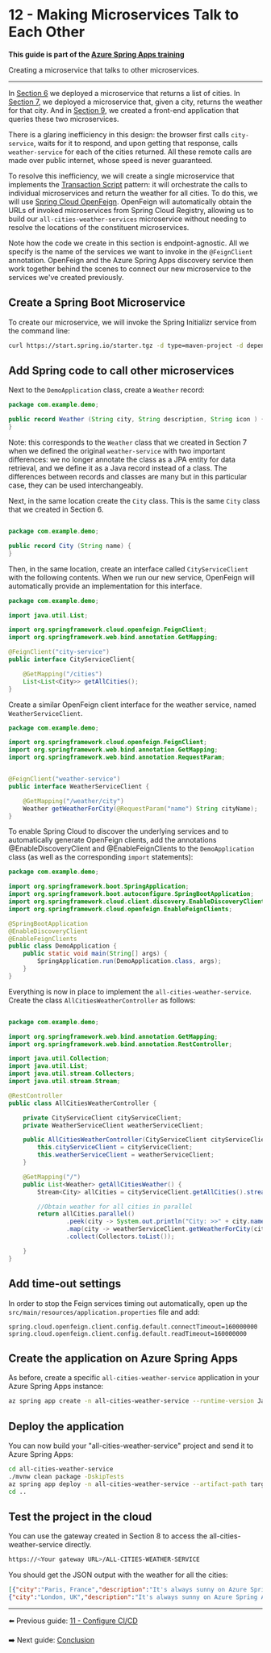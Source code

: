 # 12 - Making Microservices Talk to Each Other

__This guide is part of the [Azure Spring Apps training](../README.md)__

Creating a microservice that talks to other microservices.

---

In [Section 6](../06-build-a-reactive-spring-boot-microservice-using-cosmos/README.md) we deployed a microservice that returns a list of cities. In [Section 7](../07-build-a-spring-boot-microservice-using-mysql/README.md), we deployed a microservice that, given a city, returns the weather for that city. And in [Section 9](../09-putting-it-all-together-a-complete-microservice-stack/README.md), we created a front-end application that queries these two microservices.

There is a glaring inefficiency in this design: the browser first calls `city-service`, waits for it to respond, and upon getting that response, calls `weather-service` for each of the cities returned. All these remote calls are made over public internet, whose speed is never guaranteed.

To resolve this inefficiency, we will create a single microservice that implements the [Transaction Script](https://www.martinfowler.com/eaaCatalog/transactionScript.html) pattern: it will orchestrate the calls to individual microservices and return the weather for all cities. To do this, we will use [Spring Cloud OpenFeign](https://spring.io/projects/spring-cloud-openfeign). OpenFeign will automatically obtain the URLs of invoked microservices from Spring Cloud Registry, allowing us to build our `all-cities-weather-services` microservice without needing to resolve the locations of the constituent microservices.

Note how the code we create in this section is endpoint-agnostic. All we specify is the name of the services we want to invoke in the `@FeignClient` annotation. OpenFeign and the Azure Spring Apps discovery service then work together behind the scenes to connect our new microservice to the services we've created previously.

## Create a Spring Boot Microservice

To create our microservice, we will invoke the Spring Initializr service from the command line:

```bash
curl https://start.spring.io/starter.tgz -d type=maven-project -d dependencies=cloud-feign,web,cloud-eureka,cloud-config-client -d baseDir=all-cities-weather-service -d bootVersion=3.1.3 -d javaVersion=17 | tar -xzvf -
```

## Add Spring code to call other microservices

Next to the `DemoApplication` class, create a `Weather` record:

```java
package com.example.demo;

public record Weather (String city, String description, String icon ) {
}
```

Note: this corresponds to the `Weather` class that we created in Section 7 when we defined the original `weather-service` with two important differences: we no longer annotate the class as a JPA entity for data retrieval, and we define it as a Java record instead of a class. The differences between records and classes are many but in this particular case, they can be used interchangeably.

Next, in the same location create the `City` class. This is the same `City` class that we created in Section 6.

```java

package com.example.demo;

public record City (String name) {
}
```

Then, in the same location, create an interface called `CityServiceClient` with the following contents. When we run our new service, OpenFeign will automatically provide an implementation for this interface.

```java
package com.example.demo;

import java.util.List;

import org.springframework.cloud.openfeign.FeignClient;
import org.springframework.web.bind.annotation.GetMapping;

@FeignClient("city-service")
public interface CityServiceClient{

    @GetMapping("/cities")
    List<List<City>> getAllCities();
}

```

Create a similar OpenFeign client interface for the weather service, named `WeatherServiceClient`.

```java
package com.example.demo;

import org.springframework.cloud.openfeign.FeignClient;
import org.springframework.web.bind.annotation.GetMapping;
import org.springframework.web.bind.annotation.RequestParam;


@FeignClient("weather-service")
public interface WeatherServiceClient {

    @GetMapping("/weather/city")
    Weather getWeatherForCity(@RequestParam("name") String cityName);
}

```

To enable Spring Cloud to discover the underlying services and to automatically generate OpenFeign clients, add the annotations @EnableDiscoveryClient and @EnableFeignClients to the `DemoApplication` class (as well as the corresponding `import` statements):

```java
package com.example.demo;

import org.springframework.boot.SpringApplication;
import org.springframework.boot.autoconfigure.SpringBootApplication;
import org.springframework.cloud.client.discovery.EnableDiscoveryClient;
import org.springframework.cloud.openfeign.EnableFeignClients;

@SpringBootApplication
@EnableDiscoveryClient
@EnableFeignClients
public class DemoApplication {
    public static void main(String[] args) {
        SpringApplication.run(DemoApplication.class, args);
    }
}
```

Everything is now in place to implement the `all-cities-weather-service`. Create the class `AllCitiesWeatherController` as follows:

```java

package com.example.demo;

import org.springframework.web.bind.annotation.GetMapping;
import org.springframework.web.bind.annotation.RestController;

import java.util.Collection;
import java.util.List;
import java.util.stream.Collectors;
import java.util.stream.Stream;

@RestController
public class AllCitiesWeatherController {

    private CityServiceClient cityServiceClient;
    private WeatherServiceClient weatherServiceClient;

    public AllCitiesWeatherController(CityServiceClient cityServiceClient, WeatherServiceClient weatherServiceClient) {
        this.cityServiceClient = cityServiceClient;
        this.weatherServiceClient = weatherServiceClient;
    }

    @GetMapping("/")
    public List<Weather> getAllCitiesWeather() {
        Stream<City> allCities = cityServiceClient.getAllCities().stream().flatMap(Collection::stream);

        //Obtain weather for all cities in parallel
        return allCities.parallel()
                .peek(city -> System.out.println("City: >>" + city.name() + "<<"))
                .map(city -> weatherServiceClient.getWeatherForCity(city.name()))
                .collect(Collectors.toList());

    }
}
```
## Add time-out settings

In order to stop the Feign services timing out automatically, open up the `src/main/resources/application.properties` file and add:

```properties
spring.cloud.openfeign.client.config.default.connectTimeout=160000000
spring.cloud.openfeign.client.config.default.readTimeout=160000000
```

## Create the application on Azure Spring Apps

As before, create a specific `all-cities-weather-service` application in your Azure Spring Apps instance:

```bash
az spring app create -n all-cities-weather-service --runtime-version Java_17
```

## Deploy the application

You can now build your "all-cities-weather-service" project and send it to Azure Spring Apps:

```bash
cd all-cities-weather-service
./mvnw clean package -DskipTests
az spring app deploy -n all-cities-weather-service --artifact-path target/demo-0.0.1-SNAPSHOT.jar
cd ..
```

## Test the project in the cloud

You can use the gateway created in Section 8 to access the all-cities-weather-service directly.

```bash
https://<Your gateway URL>/ALL-CITIES-WEATHER-SERVICE
```

You should get the JSON output with the weather for all the cities:

```json
[{"city":"Paris, France","description":"It's always sunny on Azure Spring Apps","icon":"weather-sunny"},
{"city":"London, UK","description":"It's always sunny on Azure Spring Apps","icon":"weather-sunny"}]
```

---

⬅️ Previous guide: [11 - Configure CI/CD](../11-configure-ci-cd/README.md)

➡️ Next guide: [Conclusion](../99-conclusion/README.md)